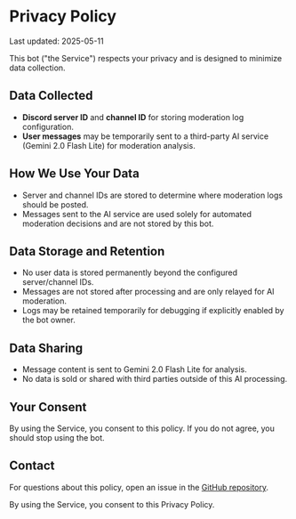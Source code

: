# Privacy Policy

Last updated: 2025-05-11

This bot ("the Service") respects your privacy and is designed to minimize data collection.

## Data Collected

- **Discord server ID** and **channel ID** for storing moderation log configuration.
- **User messages** may be temporarily sent to a third-party AI service (Gemini 2.0 Flash Lite) for moderation analysis.

## How We Use Your Data

- Server and channel IDs are stored to determine where moderation logs should be posted.
- Messages sent to the AI service are used solely for automated moderation decisions and are not stored by this bot.

## Data Storage and Retention

- No user data is stored permanently beyond the configured server/channel IDs.
- Messages are not stored after processing and are only relayed for AI moderation.
- Logs may be retained temporarily for debugging if explicitly enabled by the bot owner.

## Data Sharing

- Message content is sent to Gemini 2.0 Flash Lite for analysis.
- No data is sold or shared with third parties outside of this AI processing.

## Your Consent

By using the Service, you consent to this policy. If you do not agree, you should stop using the bot.

## Contact

For questions about this policy, open an issue in the [GitHub repository](https://github.com/suckinsyn/Marin/issues).

By using the Service, you consent to this Privacy Policy.
